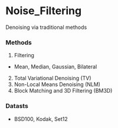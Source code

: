 # Noise_Filtering
Denoising via traditional methods

### Methods
1. Filtering
- Mean, Median, Gaussian, Bilateral
2. Total Variational Denoising (TV)
3. Non-Local Means Denoising (NLM)
4. Block Matching and 3D Filtering (BM3D)

### Datasts
- BSD100, Kodak, Set12
